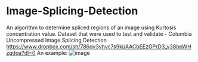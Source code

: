 # Image-Splicing-Detection
An algorithm to determine spliced regions of an image using Kurtosis concentration value.
Dataset that were used to test and validate - 
Columbia Uncompressed Image Splicing Detection
https://www.dropbox.com/sh/786qv3yhvc7s9ki/AACbEEzGPrD3_y38bpWHzgdqa?dl=0
An example:
![image](https://user-images.githubusercontent.com/75737493/165325310-2b245b97-a633-436d-afc4-a4dd7c94dc9c.png)
